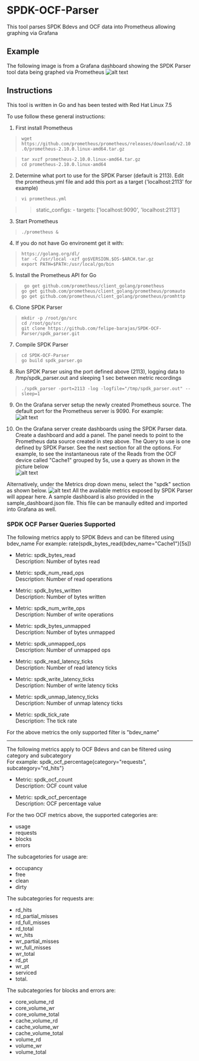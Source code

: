 # SPDK-OCF-Parser
This tool parses SPDK Bdevs and OCF data into Prometheus allowing graphing via Grafana

## Example
The following image is from a Grafana dashboard showing the SPDK Parser tool data being graphed via Prometheus
![alt text](spdk_parser_sample_image.jpg "Example")

## Instructions
This tool is written in Go and has been tested with Red Hat Linux 7.5  

To use follow these general instructions:  
1. First install Prometheus  
>```wget https://github.com/prometheus/prometheus/releases/download/v2.10.0/prometheus-2.10.0.linux-amd64.tar.gz```  

>```tar xvzf prometheus-2.10.0.linux-amd64.tar.gz```  
>```cd prometheus-2.10.0.linux-amd64```  

2. Determine what port to use for the SPDK Parser (default is 2113).  Edit the prometheus.yml file and add this port as a target ('localhost:2113' for example)
>```vi prometheus.yml```  
  
>> static_configs:
>>            - targets: ['localhost:9090', 'localhost:2113']

3. Start Prometheus  
>``` ./prometheus & ```  

4. If you do not have Go environemt get it with:  
> ```https://golang.org/dl/```  
> ```tar -C /usr/local -xzf go$VERSION.$OS-$ARCH.tar.gz```  
> ```export PATH=$PATH:/usr/local/go/bin```  

5. Install the Prometheus API for Go  
>``` go get github.com/prometheus/client_golang/prometheus```  
>```go get github.com/prometheus/client_golang/prometheus/promauto```  
>```go get github.com/prometheus/client_golang/prometheus/promhttp```  

6. Clone SPDK Parser
> ```mkdir -p /root/go/src```  
> ```cd /root/go/src```  
> ```git clone https://github.com/felipe-barajas/SPDK-OCF-Parser/spdk_parser.git```

7. Compile SPDK Parser  
> ``` cd SPDK-OCF-Parser ```  
> ``` go build spdk_parser.go ```  
  
8. Run SPDK Parser using the port defined above (2113), logging data to /tmp/spdk_parser.out and sleeping 1 sec between metric recordings
> ``` ./spdk_parser -port=2113 -log -logfile="/tmp/spdk_parser.out" --sleep=1 ```  

9. On the Grafana server setup the newly created Prometheus source. The default port for the Prometheus server is 9090. For example:  
![alt text](spdk_parser_datasource_image.jpg "Example")

10. On the Grafana server create dashboards using the SPDK Parser data. Create a dashboard and add a panel. The panel needs to point to the Prometheus data source created in step above.  The Query to use is one defined by SPDK Parser. See the next section for all the options.  For example, to see the instantaneous rate of the Reads from the OCF device called "Cache1" grouped by 5s, use a query as shown in the picture below  
![alt text](spdk_parser_dashboard_image.jpg "Example")

Alternatively, under the Metrics drop down menu, select the "spdk" section as shown below.
![alt text](spdk_parser_metrics_image.jpg "Example")
All the available metrics exposed by SPDK Parser will appear here. A sample dashboard is also provided in the sample_dashboard.json file. This file can be manaully edited and imported into Grafana as well.

### SPDK OCF Parser Queries Supported
The following metrics apply to SPDK Bdevs and can be filtered using bdev_name
For example: rate(spdk_bytes_read{bdev_name="Cache1"}[5s])

- Metric: spdk_bytes_read  
Description: Number of bytes read

- Metric: spdk_num_read_ops  
Description: Number of read operations

- Metric: spdk_bytes_written  
Description: Number of bytes written

- Metric: spdk_num_write_ops  
Description: Number of write operations

- Metric: spdk_bytes_unmapped  
Description: Number of bytes unmapped

- Metric: spdk_unmapped_ops  
Description: Number of unmapped ops

- Metric: spdk_read_latency_ticks  
Description: Number of read latency ticks

- Metric: spdk_write_latency_ticks  
Description: Number of write latency ticks

- Metric: spdk_unmap_latency_ticks  
Description: Number of unmap latency ticks

- Metric: spdk_tick_rate  
Description: The tick rate

For the above metrics the only supported filter is "bdev_name"

---
The following metrics apply to OCF Bdevs and can be filtered using category and subcategory  
For example: spdk_ocf_percentage{category="requests", subcategory="rd_hits"}  

- Metric: spdk_ocf_count  
Description: OCF count value

- Metric: spdk_ocf_percentage  
Description: OCF percentage value 

For the two OCF metrics above, the supported categories are: 
- usage
- requests
- blocks 
- errors

The subcagetories for usage are: 
- occupancy  
- free   
- clean   
- dirty  

The subcategories for requests are: 
- rd_hits 
- rd_partial_misses
- rd_full_misses
- rd_total
- wr_hits
- wr_partial_misses
- wr_full_misses
- wr_total
- rd_pt
- wr_pt
- serviced 
- total.  

The subcategories for blocks and errors are: 
- core_volume_rd 
- core_volume_wr 
- core_volume_total 
- cache_volume_rd 
- cache_volume_wr 
- cache_volume_total 
- volume_rd 
- volume_wr 
- volume_total  


